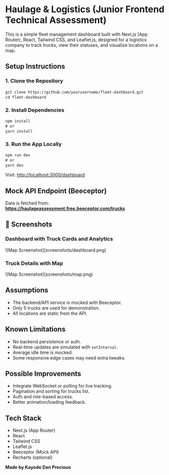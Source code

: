 <!DOCTYPE html>
<html lang="en">
<head>
  <meta charset="UTF-8" />
  <meta name="viewport" content="width=device-width, initial-scale=1.0"/>
  
</head>
<body>

  <h1>Haulage & Logistics (Junior Frontend Technical Assessment)</h1>

  <p>
    This is a simple fleet management dashboard built with 
    <span class="tag">Next.js (App Router)</span>, 
    <span class="tag">React</span>, 
    <span class="tag">Tailwind CSS</span>, and 
    <span class="tag">Leaflet.js</span>, designed for a logistics company to track trucks, view their statuses, and visualize locations on a map.
  </p>

  <h2>Setup Instructions</h2>

  <h3>1. Clone the Repository</h3>
  <pre><code>git clone https://github.com/yourusername/fleet-dashboard.git
cd fleet-dashboard</code></pre>

  <h3>2. Install Dependencies</h3>
  <pre><code>npm install
# or
yarn install</code></pre>

  <h3>3. Run the App Locally</h3>
  <pre><code>npm run dev
# or
yarn dev</code></pre>
  <p>Visit: <a href="http://localhost:3000/dashboard" target="_blank">http://localhost:3000/dashboard</a></p>

  <h2>Mock API Endpoint (Beeceptor)</h2>
  <p>
    Data is fetched from:
    <br>
    <strong><a href="https://haulageassessment.free.beeceptor.com/trucks" target="_blank">https://haulageassessment.free.beeceptor.com/trucks</a></strong>
  </p>

  <h2>📸 Screenshots</h2>
  <h3>Dashboard with Truck Cards and Analytics</h3>
  ![Map Screenshot](screenshots/dashboard.png)

  <h3>Truck Details with Map</h3>
  ![Map Screenshot](screenshots/map.png)

  <h2>Assumptions</h2>
  <ul>
    <li>The backend/API service is mocked with Beeceptor.</li>
    <li>Only 5 trucks are used for demonstration.</li>
    <li>All locations are static from the API.</li>
  </ul>

  <h2>Known Limitations</h2>
  <ul>
    <li>No backend persistence or auth.</li>
    <li>Real-time updates are simulated with <code>setInterval</code>.</li>
    <li>Average idle time is mocked.</li>
    <li>Some responsive edge cases may need extra tweaks.</li>
  </ul>

  <h2>Possible Improvements</h2>
  <ul>
    <li>Integrate WebSocket or polling for live tracking.</li>
    <li>Pagination and sorting for trucks list.</li>
    <li>Auth and role-based access.</li>
    <li>Better animation/loading feedback.</li>
  </ul>

  <h2>Tech Stack</h2>
  <ul>
    <li>Next.js (App Router)</li>
    <li>React</li>
    <li>Tailwind CSS</li>
    <li>Leaflet.js</li>
    <li>Beeceptor (Mock API)</li>
    <li>Recharts (optional)</li>
  </ul>

  <p><strong>Made by Kayode Dan Precious</strong></p>

</body>
</html>
